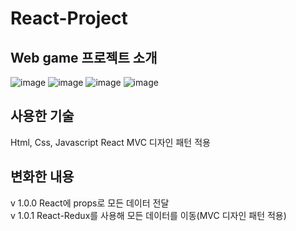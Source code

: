 # React-Project
## Web game 프로젝트 소개
![image](https://user-images.githubusercontent.com/80899085/148025766-5c8accc1-9930-465e-b7b7-13ca154b8588.png)
![image](https://user-images.githubusercontent.com/80899085/148025898-f5209d5e-8d83-4adf-a0de-59b611b22319.png)
![image](https://user-images.githubusercontent.com/80899085/148025960-35f94cf9-5d05-4a3a-b24e-58e507d35b96.png)
![image](https://user-images.githubusercontent.com/80899085/148025990-c7a09ac9-7453-44b1-81b2-a2ee5bbf74da.png)

## 사용한 기술
Html, Css, Javascript React
MVC 디자인 패턴 적용

## 변화한 내용
v 1.0.0 React에 props로 모든 데이터 전달  
v 1.0.1 React-Redux를 사용해 모든 데이터를 이동(MVC 디자인 패턴 적용)
